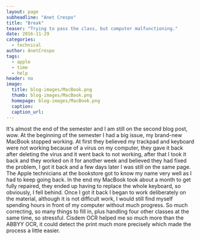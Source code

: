 ```yaml
---
layout: page
subheadline: "Anet Crespo"
title: "Break"
teaser: "Trying to pass the class, but computer malfunctioning."
date: 2016-11-29
categories:
  - technical
author: AnetCrespo
tags:
  - apple
  - time
  - help
header: no
image:
  title: blog-images/MacBook.png
  thumb: blog-images/MacBook.png
  homepage: blog-images/MacBook.png
  caption:
  caption_url:
---
```

It's almost the end of the semester and I am still on the second blog post, wow. At the beginning of the semester I had a big issue, my brand-new MacBook stopped working. At first they believed my trackpad and keyboard were not working because of a virus on my computer, they gave it back after deleting the virus and it went back to not working, after that I took it back and they worked on it for another week and believed they had fixed the problem, I got it back and a few days later I was still on the same page. The Apple technicians at the bookstore got to know my name very well as I had to keep going back. In the end my MacBook took about a month to get fully repaired, they ended up having to replace the whole keyboard, so obviously, I fell behind. Once I got it back I began to work deliberately on the material, although it is not difficult work, I would still find myself spending hours in front of my computer without much progress. So much correcting, so many things to fill in, plus handling four other classes at the same time, so stressful. Cisdem OCR helped me so much more than the ABBYY OCR, it could detect the print much more precisely which made the process a little easier.
